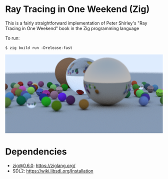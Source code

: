 # Ray Tracing in One Weekend (Zig)

This is a fairly straightforward implementation of Peter Shirley's "Ray Tracing in One Weekend" book in the Zig programming language

To run:

```
$ zig build run -Drelease-fast
```

![cover_image](https://raw.githubusercontent.com/Nelarius/weekend-raytracer-rust/master/img/cover_image.png)

# Dependencies
- zig@0.6.0: https://ziglang.org/
- SDL2: https://wiki.libsdl.org/Installation
